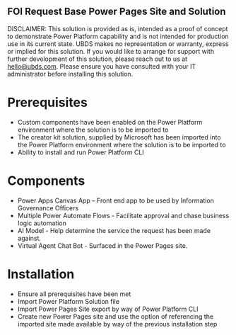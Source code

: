 ## FOI Request Base Power Pages Site and Solution

DISCLAIMER: This solution is provided as is, intended as a proof of concept to demonstrate Power Platform capability and is not intended for production use in its current state. UBDS makes no representation or warranty, express or implied for this solution. If you would like to arrange for support with further development of this solution, please reach out to us at hello@ubds.com. Please ensure you have consulted with your IT administrator before installing this solution.

# Prerequisites
- Custom components have been enabled on the Power Platform environment where the solution is to be imported to
- The creator kit solution, supplied by Microsoft has been imported into the Power Platform environment where the solution is to be imported to
- Ability to install and run Power Platform CLI

# Components
- Power Apps Canvas App – Front end app to be used by Information Governance Officers
- Multiple Power Automate Flows - Facilitate approval and chase business logic automation
- AI Model - Help determine the service the request has been made against.
- Virtual Agent Chat Bot - Surfaced in the Power Pages site.

# Installation
- Ensure all prerequisites have been met
- Import Power Platform Solution file
- Import Power Pages Site export by way of Power Platform CLI
- Create new Power Pages site and use the option of referencing the imported site made available by way of the previous installation step
